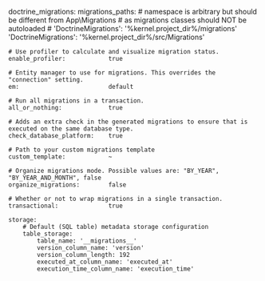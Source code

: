 doctrine_migrations:
    migrations_paths:
        # namespace is arbitrary but should be different from App\Migrations
        # as migrations classes should NOT be autoloaded
        # 'DoctrineMigrations': '%kernel.project_dir%/migrations'
        'DoctrineMigrations': '%kernel.project_dir%/src/Migrations'

    # Use profiler to calculate and visualize migration status.
    enable_profiler:            true

    # Entity manager to use for migrations. This overrides the "connection" setting.
    em: 						default
    
    # Run all migrations in a transaction.
    all_or_nothing: 			true

    # Adds an extra check in the generated migrations to ensure that is executed on the same database type.
    check_database_platform: 	true

    # Path to your custom migrations template
    custom_template: 			~

    # Organize migrations mode. Possible values are: "BY_YEAR", "BY_YEAR_AND_MONTH", false
    organize_migrations: 		false

    # Whether or not to wrap migrations in a single transaction.
    transactional: 				true

    storage:
        # Default (SQL table) metadata storage configuration
        table_storage:
            table_name: '__migrations__'
            version_column_name: 'version'
            version_column_length: 192
            executed_at_column_name: 'executed_at'
            execution_time_column_name: 'execution_time'
